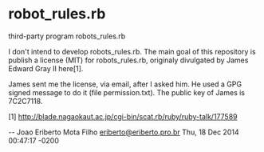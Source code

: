 robot_rules.rb
==============

third-party program robots_rules.rb

I don't intend to develop robots_rules.rb. The main goal of this
repository is publish a license (MIT) for robots_rules.rb, originaly
divulgated by James Edward Gray II here[1].

James sent me the license, via email, after I asked him. He used a
GPG signed message to do it (file permission.txt). The public key of
James is 7C2C7118.

[1] http://blade.nagaokaut.ac.jp/cgi-bin/scat.rb/ruby/ruby-talk/177589

  -- Joao Eriberto Mota Filho <eriberto@eriberto.pro.br>  Thu, 18 Dec 2014 00:47:17 -0200
